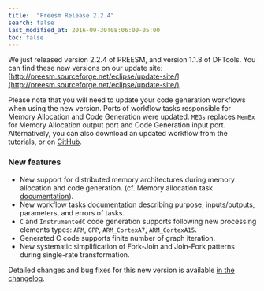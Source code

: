 ```yaml
---
title:  "Preesm Release 2.2.4"
search: false
last_modified_at: 2016-09-30T08:06:00-05:00
toc: false
---
```


We just released version 2.2.4 of PREESM, and version 1.1.8 of DFTools. You can find these new versions on our update site: [http://preesm.sourceforge.net/eclipse/update-site/](http://preesm.sourceforge.net/eclipse/update-site/).

Please note that you will need to update your code generation workflows when using the new version. Ports of workflow tasks responsible for Memory Allocation and Code Generation were updated. `MEGs` replaces `MemEx` for Memory Allocation output port and Code Generation input port. Alternatively, you can also download an updated workflow from the tutorials, or on [GitHub](https://github.com/preesm/preesm-apps/tree/master/org.ietr.preesm.pisdf.library).

### New features

*   New support for distributed memory architectures during memory allocation and code generation. (cf. Memory allocation task [documentation](http://preesm.insa-rennes.fr/website/index.php?id=documentation)).
*   New workflow tasks [documentation](http://preesm.insa-rennes.fr/website/index.php?id=documentation) describing purpose, inputs/outputs, parameters, and errors of tasks.
*   `C` and `InstrumentedC` code generation supports following new processing elements types: `ARM`, `GPP`, `ARM_CortexA7`, `ARM_CortexA15`.
*   Generated C code supports finite number of graph iteration.
*   New systematic simplification of Fork-Join and Join-Fork patterns during single-rate transformation.

Detailed changes and bug fixes for this new version is available [in the changelog](https://github.com/preesm/preesm/blob/master/release_notes.md).
